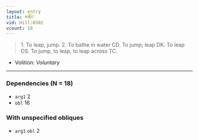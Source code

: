 ```yaml
---
layout: entry
title: མཆོང་
vid: Hill:0502
vcount: 18
---
```

> 1\. To leap, jump\. 2\. To bathe in water CD\. To jump; leap DK\. To leap DS\. To jump, to leap, to leap across TC\.

* Volition: _Voluntary_

---

### Dependencies (N = 18)
* `arg1` 2
* `obl` 16


### With unspecified obliques
* `arg1` `obl` 2
